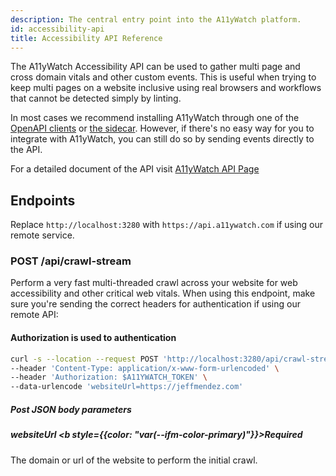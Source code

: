 ```yaml
---
description: The central entry point into the A11yWatch platform.
id: accessibility-api
title: Accessibility API Reference
---
```


The A11yWatch Accessibility API can be used to gather multi page and cross domain vitals and other custom events. This is useful when trying to keep multi pages on a website inclusive using real browsers and workflows that cannot be detected simply by linting.

In most cases we recommend installing A11yWatch through one of the [OpenAPI clients](https://gitlab.com/j-mendez/a11ywatch-clients) or [the sidecar](https://github.com/a11ywatch/sidecar). However, if there's no easy way for you to integrate with A11yWatch, you can still do so by sending events directly to the API.

For a detailed document of the API visit [A11yWatch API Page](https://a11ywatch.com/api-info)

## Endpoints

Replace `http://localhost:3280` with `https://api.a11ywatch.com` if using our remote service.

### POST /api/crawl-stream

Perform a very fast multi-threaded crawl across your website for web accessibility and other critical web vitals. When using this endpoint, make sure you're sending the correct headers for authentication if using our remote API:

#### Authorization is used to authentication

```sh
curl -s --location --request POST 'http://localhost:3280/api/crawl-stream' \
--header 'Content-Type: application/x-www-form-urlencoded' \
--header 'Authorization: $A11YWATCH_TOKEN' \
--data-urlencode 'websiteUrl=https://jeffmendez.com'
```

##### Post JSON body parameters

##### websiteUrl <b style={{color: "var(--ifm-color-primary)"}}>Required</b>

The domain or url of the website to perform the initial crawl.
